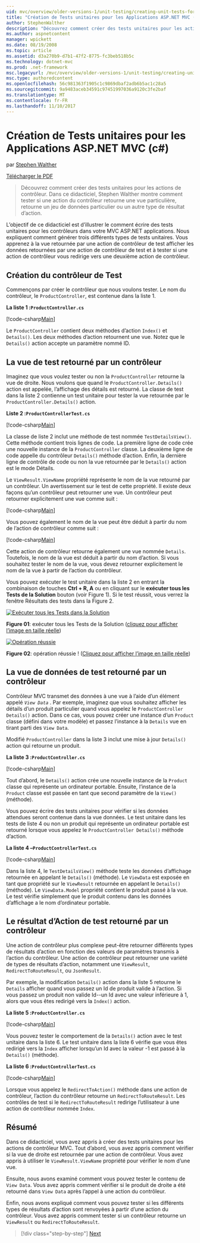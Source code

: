 ```yaml
---
uid: mvc/overview/older-versions-1/unit-testing/creating-unit-tests-for-asp-net-mvc-applications-cs
title: "Création de Tests unitaires pour les Applications ASP.NET MVC (c#) | Documents Microsoft"
author: StephenWalther
description: "Découvrez comment créer des tests unitaires pour les actions de contrôleur. Dans ce didacticiel, Stephen Walther montre comment tester si une action du contrôleur retourne une section..."
ms.author: aspnetcontent
manager: wpickett
ms.date: 08/19/2008
ms.topic: article
ms.assetid: d3a270b9-d7b1-47f2-8775-fc3beb518b5c
ms.technology: dotnet-mvc
ms.prod: .net-framework
msc.legacyurl: /mvc/overview/older-versions-1/unit-testing/creating-unit-tests-for-asp-net-mvc-applications-cs
msc.type: authoredcontent
ms.openlocfilehash: 56c981363f1905c1c9869dbaf2adb6b5ac1c28a5
ms.sourcegitcommit: 9a9483aceb34591c97451997036a9120c3fe2baf
ms.translationtype: MT
ms.contentlocale: fr-FR
ms.lasthandoff: 11/10/2017
---
```

<a name="creating-unit-tests-for-aspnet-mvc-applications-c"></a>Création de Tests unitaires pour les Applications ASP.NET MVC (c#)
====================
par [Stephen Walther](https://github.com/StephenWalther)

[Télécharger le PDF](http://download.microsoft.com/download/8/4/8/84843d8d-1575-426c-bcb5-9d0c42e51416/ASPNET_MVC_Tutorial_07_CS.pdf)

> Découvrez comment créer des tests unitaires pour les actions de contrôleur. Dans ce didacticiel, Stephen Walther montre comment tester si une action du contrôleur retourne une vue particulière, retourne un jeu de données particulier ou un autre type de résultat d’action.


L’objectif de ce didacticiel est d’illustrer le comment écrire des tests unitaires pour les contrôleurs dans votre MVC ASP.NET applications. Nous expliquent comment générer trois différents types de tests unitaires. Vous apprenez à la vue retournée par une action de contrôleur de test afficher les données retournées par une action de contrôleur de test et à tester si une action de contrôleur vous redirige vers une deuxième action de contrôleur.

## <a name="creating-the-controller-under-test"></a>Création du contrôleur de Test

Commençons par créer le contrôleur que nous voulons tester. Le nom du contrôleur, le `ProductController`, est contenue dans la liste 1.

**La liste 1 :`ProductController.cs`**

[!code-csharp[Main](creating-unit-tests-for-asp-net-mvc-applications-cs/samples/sample1.cs)]

Le `ProductController` contient deux méthodes d’action `Index()` et `Details()`. Les deux méthodes d’action retournent une vue. Notez que le `Details()` action accepte un paramètre nommé ID.

## <a name="testing-the-view-returned-by-a-controller"></a>La vue de test retourné par un contrôleur

Imaginez que vous voulez tester ou non la `ProductController` retourne la vue de droite. Nous voulons que quand le `ProductController.Details()` action est appelée, l’affichage des détails est retourné. La classe de test dans la liste 2 contienne un test unitaire pour tester la vue retournée par le `ProductController.Details()` action.

**Liste 2 :`ProductControllerTest.cs`**

[!code-csharp[Main](creating-unit-tests-for-asp-net-mvc-applications-cs/samples/sample2.cs)]

La classe de liste 2 inclut une méthode de test nommée `TestDetailsView()`. Cette méthode contient trois lignes de code. La première ligne de code crée une nouvelle instance de la `ProductController` classe. La deuxième ligne de code appelle du contrôleur `Details()` méthode d’action. Enfin, la dernière ligne de contrôle de code ou non la vue retournée par le `Details()` action est le mode Détails.

Le `ViewResult.ViewName` propriété représente le nom de la vue retourné par un contrôleur. Un avertissement sur le test de cette propriété. Il existe deux façons qu’un contrôleur peut retourner une vue. Un contrôleur peut retourner explicitement une vue comme suit :

[!code-csharp[Main](creating-unit-tests-for-asp-net-mvc-applications-cs/samples/sample3.cs)]

Vous pouvez également le nom de la vue peut être déduit à partir du nom de l’action de contrôleur comme suit :

[!code-csharp[Main](creating-unit-tests-for-asp-net-mvc-applications-cs/samples/sample4.cs)]

Cette action de contrôleur retourne également une vue nommée `Details`. Toutefois, le nom de la vue est déduit à partir du nom d’action. Si vous souhaitez tester le nom de la vue, vous devez retourner explicitement le nom de la vue à partir de l’action du contrôleur.

Vous pouvez exécuter le test unitaire dans la liste 2 en entrant la combinaison de touches **Ctrl + R, A** ou en cliquant sur le **exécuter tous les Tests de la Solution** bouton (voir Figure 1). Si le test réussit, vous verrez la fenêtre Résultats des tests dans la Figure 2.


[![Exécuter tous les Tests dans la Solution](creating-unit-tests-for-asp-net-mvc-applications-cs/_static/image2.png)](creating-unit-tests-for-asp-net-mvc-applications-cs/_static/image1.png)

**Figure 01**: exécuter tous les Tests de la Solution ([cliquez pour afficher l’image en taille réelle](creating-unit-tests-for-asp-net-mvc-applications-cs/_static/image3.png))


[![Opération réussie](creating-unit-tests-for-asp-net-mvc-applications-cs/_static/image5.png)](creating-unit-tests-for-asp-net-mvc-applications-cs/_static/image4.png)

**Figure 02**: opération réussie ! ([Cliquez pour afficher l’image en taille réelle](creating-unit-tests-for-asp-net-mvc-applications-cs/_static/image6.png))


## <a name="testing-the-view-data-returned-by-a-controller"></a>La vue de données de test retourné par un contrôleur

Contrôleur MVC transmet des données à une vue à l’aide d’un élément appelé  *`View Data`* . Par exemple, imaginez que vous souhaitez afficher les détails d’un produit particulier quand vous appelez le `ProductController Details()` action. Dans ce cas, vous pouvez créer une instance d’un `Product` classe (défini dans votre modèle) et passez l’instance à la `Details` vue en tirant parti des `View Data`.

Modifié `ProductController` dans la liste 3 inclut une mise à jour `Details()` action qui retourne un produit.

**La liste 3 :`ProductController.cs`**

[!code-csharp[Main](creating-unit-tests-for-asp-net-mvc-applications-cs/samples/sample5.cs)]

Tout d’abord, le `Details()` action crée une nouvelle instance de la `Product` classe qui représente un ordinateur portable. Ensuite, l’instance de la `Product` classe est passée en tant que second paramètre de la `View()` (méthode).

Vous pouvez écrire des tests unitaires pour vérifier si les données attendues seront contenue dans la vue données. Le test unitaire dans les tests de liste 4 ou non un produit qui représente un ordinateur portable est retourné lorsque vous appelez le `ProductController Details()` méthode d’action.

**La liste 4 –`ProductControllerTest.cs`**

[!code-csharp[Main](creating-unit-tests-for-asp-net-mvc-applications-cs/samples/sample6.cs)]

Dans la liste 4, le `TestDetailsView()` méthode teste les données d’affichage retournée en appelant le `Details()` (méthode). Le `ViewData` est exposée en tant que propriété sur le `ViewResult` retournée en appelant le `Details()` (méthode). Le `ViewData.Model` propriété contient le produit passé à la vue. Le test vérifie simplement que le produit contenu dans les données d’affichage a le nom d’ordinateur portable.

## <a name="testing-the-action-result-returned-by-a-controller"></a>Le résultat d’Action de test retourné par un contrôleur

Une action de contrôleur plus complexe peut-être retourner différents types de résultats d’action en fonction des valeurs de paramètres transmis à l’action du contrôleur. Une action de contrôleur peut retourner une variété de types de résultats d’action, notamment une `ViewResult`, `RedirectToRouteResult`, ou `JsonResult`.

Par exemple, la modification `Details()` action dans la liste 5 retourne le `Details` afficher quand vous passez un Id de produit valide à l’action. Si vous passez un produit non valide Id--un Id avec une valeur inférieure à 1, alors que vous êtes redirigé vers la `Index()` action.

**La liste 5 :`ProductController.cs`**

[!code-csharp[Main](creating-unit-tests-for-asp-net-mvc-applications-cs/samples/sample7.cs)]

Vous pouvez tester le comportement de la `Details()` action avec le test unitaire dans la liste 6. Le test unitaire dans la liste 6 vérifie que vous êtes redirigé vers la `Index` afficher lorsqu’un Id avec la valeur -1 est passé à la `Details()` (méthode).

**La liste 6 :`ProductControllerTest.cs`**

[!code-csharp[Main](creating-unit-tests-for-asp-net-mvc-applications-cs/samples/sample8.cs)]

Lorsque vous appelez le `RedirectToAction()` méthode dans une action de contrôleur, l’action du contrôleur retourne un `RedirectToRouteResult`. Les contrôles de test si le `RedirectToRouteResult` redirige l’utilisateur à une action de contrôleur nommée `Index`.

## <a name="summary"></a>Résumé

Dans ce didacticiel, vous avez appris à créer des tests unitaires pour les actions de contrôleur MVC. Tout d’abord, vous avez appris comment vérifier si la vue de droite est retournée par une action de contrôleur. Vous avez appris à utiliser le `ViewResult.ViewName` propriété pour vérifier le nom d’une vue.

Ensuite, nous avons examiné comment vous pouvez tester le contenu de `View Data`. Vous avez appris comment vérifier si le produit de droite a été retourné dans `View Data` après l’appel à une action du contrôleur.

Enfin, nous avons expliqué comment vous pouvez tester si les différents types de résultats d’action sont renvoyées à partir d’une action du contrôleur. Vous avez appris comment tester si un contrôleur retourne un `ViewResult` ou `RedirectToRouteResult`.

>[!div class="step-by-step"]
[Next](creating-unit-tests-for-asp-net-mvc-applications-vb.md)
